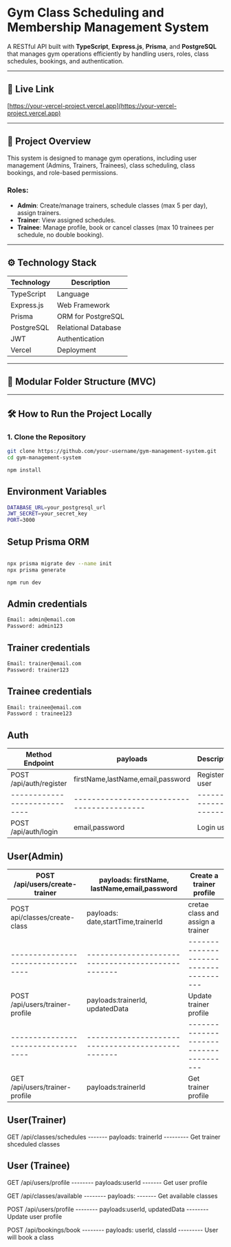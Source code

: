 # Gym Class Scheduling and Membership Management System

A RESTful API built with **TypeScript**, **Express.js**, **Prisma**, and **PostgreSQL** that manages gym operations efficiently by handling users, roles, class schedules, bookings, and authentication.

---

## 🚀 Live Link

[https://your-vercel-project.vercel.app](https://your-vercel-project.vercel.app)

---

## 📘 Project Overview

This system is designed to manage gym operations, including user management (Admins, Trainers, Trainees), class scheduling, class bookings, and role-based permissions.

### Roles:
- **Admin**: Create/manage trainers, schedule classes (max 5 per day), assign trainers.
- **Trainer**: View assigned schedules.
- **Trainee**: Manage profile, book or cancel classes (max 10 trainees per schedule, no double booking).

---

## ⚙️ Technology Stack

| Technology   | Description                     |
|--------------|---------------------------------|
| TypeScript   | Language                        |
| Express.js   | Web Framework                   |
| Prisma       | ORM for PostgreSQL              |
| PostgreSQL   | Relational Database             |
| JWT          | Authentication                  |
| Vercel       | Deployment                      |

---

## 🧩 Modular Folder Structure (MVC)



---

## 🛠️ How to Run the Project Locally

### 1. Clone the Repository

```bash
git clone https://github.com/your-username/gym-management-system.git
cd gym-management-system

npm install
```
## Environment Variables
```bash
DATABASE_URL=your_postgresql_url
JWT_SECRET=your_secret_key
PORT=3000
```
## Setup Prisma ORM
```bash

npx prisma migrate dev --name init
npx prisma generate

npm run dev
```
## Admin credentials
```bash
Email: admin@email.com
Password: admin123
```
## Trainer credentials
```bash
Email: trainer@email.com
Password: trainer123
```

## Trainee credentials
```bash
Email: trainee@email.com
Password : trainee123
```
## Auth

|Method	Endpoint	         |   payloads                               |     Description       |
|----------------------------|------------------------------------------|-----------------------|
|POST	/api/auth/register	 |   firstName,lastName,email,password      |    Register user      |
|----------------------------|------------------------------------------|-----------------------|
|POST	/api/auth/login	     |   email,password                         |     Login user        |

## User(Admin)

|POST /api/users/create-trainer    |  payloads: firstName, lastName,email,password   |  Create a trainer profile            |
|----------------------------------|-------------------------------------------------|--------------------------------------|       
|POST api/classes/create-class     | payloads: date,startTime,trainerId              |  cretae class and assign a trainer   | 
|----------------------------------|-------------------------------------------------|--------------------------------------|
|POST /api/users/trainer-profile   | payloads:trainerId, updatedData                 |  Update trainer profile              |
|----------------------------------|-------------------------------------------------|--------------------------------------|
|GET /api/users/trainer-profile    | payloads:trainerId                              |  Get trainer profile


## User(Trainer)

GET /api/classes/schedules -------  payloads: trainerId       ---------        Get trainer shceduled classes

## User (Trainee)

GET /api/users/profile     --------   payloads:userId             -------            Get user profile

GET /api/classes/available -------- payloads:                      -------         Get available classes

POST /api/users/profile    -------- payloads:userId, updatedData   --------         Update user profile

POST /api/bookings/book    -------- payloads: userId, classId      ---------         User will book a class